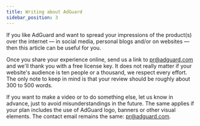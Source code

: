 ```yaml
---
title: Writing about AdGuard
sidebar_position: 3
---
```


If you like AdGuard and want to spread your impressions of the product(s) over the internet — in social media, personal blogs and/or on websites — then this article can be useful for you.

Once you share your experience online, send us a link to [pr@adguard.com](mailto:pr@adguard.com) and we'll thank you with a free license key. It does not really matter if your website's audience is ten people or a thousand, we respect every effort. The only note to keep in mind is that your review should be roughly about 300 to 500 words.

If you want to make a video or to do something else, let us know in advance, just to avoid misunderstandings in the future. The same applies if your plan includes the use of AdGuard logo, banners or other visual elements. The contact email remains the same: [pr@adguard.com](mailto:pr@adguard.com).
